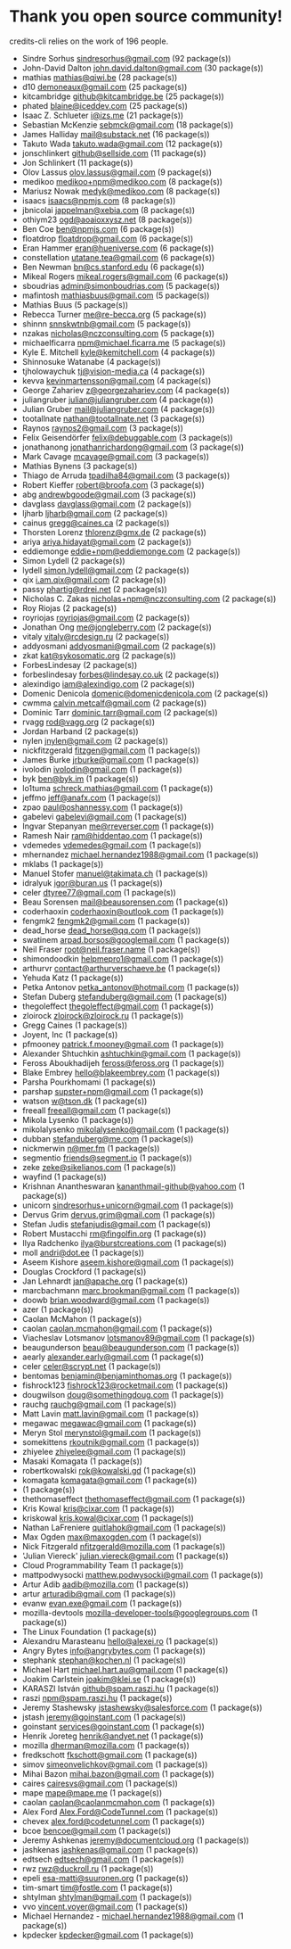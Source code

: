 # Thank you open source community!

credits-cli relies on the work of 196 people.

- Sindre Sorhus sindresorhus@gmail.com (92 package(s))
- John-David Dalton john.david.dalton@gmail.com (30 package(s))
- mathias mathias@qiwi.be (28 package(s))
- d10 demoneaux@gmail.com (25 package(s))
- kitcambridge github@kitcambridge.be (25 package(s))
- phated blaine@iceddev.com (25 package(s))
- Isaac Z. Schlueter i@izs.me (21 package(s))
- Sebastian McKenzie sebmck@gmail.com (18 package(s))
- James Halliday mail@substack.net (16 package(s))
- Takuto Wada takuto.wada@gmail.com (12 package(s))
- jonschlinkert github@sellside.com (11 package(s))
- Jon Schlinkert (11 package(s))
- Olov Lassus olov.lassus@gmail.com (9 package(s))
- medikoo medikoo+npm@medikoo.com (8 package(s))
- Mariusz Nowak medyk@medikoo.com (8 package(s))
- isaacs isaacs@npmjs.com (8 package(s))
- jbnicolai jappelman@xebia.com (8 package(s))
- othiym23 ogd@aoaioxxysz.net (8 package(s))
- Ben Coe ben@npmjs.com (6 package(s))
- floatdrop floatdrop@gmail.com (6 package(s))
- Eran Hammer eran@hueniverse.com (6 package(s))
- constellation utatane.tea@gmail.com (6 package(s))
- Ben Newman bn@cs.stanford.edu (6 package(s))
- Mikeal Rogers mikeal.rogers@gmail.com (6 package(s))
- sboudrias admin@simonboudrias.com (5 package(s))
- mafintosh mathiasbuus@gmail.com (5 package(s))
- Mathias Buus (5 package(s))
- Rebecca Turner me@re-becca.org (5 package(s))
- shinnn snnskwtnb@gmail.com (5 package(s))
- nzakas nicholas@nczconsulting.com (5 package(s))
- michaelficarra npm@michael.ficarra.me (5 package(s))
- Kyle E. Mitchell kyle@kemitchell.com (4 package(s))
- Shinnosuke Watanabe (4 package(s))
- tjholowaychuk tj@vision-media.ca (4 package(s))
- kevva kevinmartensson@gmail.com (4 package(s))
- George Zahariev z@georgezahariev.com (4 package(s))
- juliangruber julian@juliangruber.com (4 package(s))
- Julian Gruber mail@juliangruber.com (4 package(s))
- tootallnate nathan@tootallnate.net (3 package(s))
- Raynos raynos2@gmail.com (3 package(s))
- Felix Geisendörfer felix@debuggable.com (3 package(s))
- jonathanong jonathanrichardong@gmail.com (3 package(s))
- Mark Cavage mcavage@gmail.com (3 package(s))
- Mathias Bynens (3 package(s))
- Thiago de Arruda tpadilha84@gmail.com (3 package(s))
- Robert Kieffer robert@broofa.com (3 package(s))
- abg andrewbgoode@gmail.com (3 package(s))
- davglass davglass@gmail.com (2 package(s))
- ljharb ljharb@gmail.com (2 package(s))
- cainus gregg@caines.ca (2 package(s))
- Thorsten Lorenz thlorenz@gmx.de (2 package(s))
- ariya ariya.hidayat@gmail.com (2 package(s))
- eddiemonge eddie+npm@eddiemonge.com (2 package(s))
- Simon Lydell (2 package(s))
- lydell simon.lydell@gmail.com (2 package(s))
- qix i.am.qix@gmail.com (2 package(s))
- passy phartig@rdrei.net (2 package(s))
- Nicholas C. Zakas nicholas+npm@nczconsulting.com (2 package(s))
- Roy Riojas (2 package(s))
- royriojas royriojas@gmail.com (2 package(s))
- Jonathan Ong me@jongleberry.com (2 package(s))
- vitaly vitaly@rcdesign.ru (2 package(s))
- addyosmani addyosmani@gmail.com (2 package(s))
- zkat kat@sykosomatic.org (2 package(s))
- ForbesLindesay (2 package(s))
- forbeslindesay forbes@lindesay.co.uk (2 package(s))
- alexindigo iam@alexindigo.com (2 package(s))
- Domenic Denicola domenic@domenicdenicola.com (2 package(s))
- cwmma calvin.metcalf@gmail.com (2 package(s))
- Dominic Tarr dominic.tarr@gmail.com (2 package(s))
- rvagg rod@vagg.org (2 package(s))
- Jordan Harband (2 package(s))
- nylen jnylen@gmail.com (2 package(s))
- nickfitzgerald fitzgen@gmail.com (1 package(s))
- James Burke jrburke@gmail.com (1 package(s))
- ivolodin ivolodin@gmail.com (1 package(s))
- byk ben@byk.im (1 package(s))
- lo1tuma schreck.mathias@gmail.com (1 package(s))
- jeffmo jeff@anafx.com (1 package(s))
- zpao paul@oshannessy.com (1 package(s))
- gabelevi gabelevi@gmail.com (1 package(s))
- Ingvar Stepanyan me@rreverser.com (1 package(s))
- Ramesh Nair ram@hiddentao.com (1 package(s))
- vdemedes vdemedes@gmail.com (1 package(s))
- mhernandez michael.hernandez1988@gmail.com (1 package(s))
- mklabs (1 package(s))
- Manuel Stofer manuel@takimata.ch (1 package(s))
- idralyuk igor@buran.us (1 package(s))
- celer dtyree77@gmail.com (1 package(s))
- Beau Sorensen mail@beausorensen.com (1 package(s))
- coderhaoxin coderhaoxin@outlook.com (1 package(s))
- fengmk2 fengmk2@gmail.com (1 package(s))
- dead_horse dead_horse@qq.com (1 package(s))
- swatinem arpad.borsos@googlemail.com (1 package(s))
- Neil Fraser root@neil.fraser.name (1 package(s))
- shimondoodkin helpmepro1@gmail.com (1 package(s))
- arthurvr contact@arthurverschaeve.be (1 package(s))
- Yehuda Katz (1 package(s))
- Petka Antonov petka_antonov@hotmail.com (1 package(s))
- Stefan Duberg stefanduberg@gmail.com (1 package(s))
- thegoleffect thegoleffect@gmail.com (1 package(s))
- zloirock zloirock@zloirock.ru (1 package(s))
- Gregg Caines (1 package(s))
- Joyent, Inc (1 package(s))
- pfmooney patrick.f.mooney@gmail.com (1 package(s))
- Alexander Shtuchkin ashtuchkin@gmail.com (1 package(s))
- Feross Aboukhadijeh feross@feross.org (1 package(s))
- Blake Embrey hello@blakeembrey.com (1 package(s))
- Parsha Pourkhomami (1 package(s))
- parshap supster+npm@gmail.com (1 package(s))
- watson w@tson.dk (1 package(s))
- freeall freeall@gmail.com (1 package(s))
- Mikola Lysenko (1 package(s))
- mikolalysenko mikolalysenko@gmail.com (1 package(s))
- dubban stefanduberg@me.com (1 package(s))
- nickmerwin n@mer.fm (1 package(s))
- segmentio friends@segment.io (1 package(s))
- zeke zeke@sikelianos.com (1 package(s))
- wayfind (1 package(s))
- Krishnan Anantheswaran kananthmail-github@yahoo.com (1 package(s))
- unicorn sindresorhus+unicorn@gmail.com (1 package(s))
- Dervus Grim dervus.grim@gmail.com (1 package(s))
- Stefan Judis stefanjudis@gmail.com (1 package(s))
- Robert Mustacchi rm@fingolfin.org (1 package(s))
- Ilya Radchenko ilya@burstcreations.com (1 package(s))
- moll andri@dot.ee (1 package(s))
- Aseem Kishore aseem.kishore@gmail.com (1 package(s))
- Douglas Crockford (1 package(s))
- Jan Lehnardt jan@apache.org (1 package(s))
- marcbachmann marc.brookman@gmail.com (1 package(s))
- doowb brian.woodward@gmail.com (1 package(s))
- azer (1 package(s))
- Caolan McMahon (1 package(s))
- caolan caolan.mcmahon@gmail.com (1 package(s))
- Viacheslav Lotsmanov lotsmanov89@gmail.com (1 package(s))
- beaugunderson beau@beaugunderson.com (1 package(s))
- aearly alexander.early@gmail.com (1 package(s))
- celer celer@scrypt.net (1 package(s))
- bentomas benjamin@benjaminthomas.org (1 package(s))
- fishrock123 fishrock123@rocketmail.com (1 package(s))
- dougwilson doug@somethingdoug.com (1 package(s))
- rauchg rauchg@gmail.com (1 package(s))
- Matt Lavin matt.lavin@gmail.com (1 package(s))
- megawac megawac@gmail.com (1 package(s))
- Meryn Stol merynstol@gmail.com (1 package(s))
- somekittens rkoutnik@gmail.com (1 package(s))
- zhiyelee zhiyelee@gmail.com (1 package(s))
- Masaki Komagata (1 package(s))
- robertkowalski rok@kowalski.gd (1 package(s))
- komagata komagata@gmail.com (1 package(s))
-  (1 package(s))
- thethomaseffect thethomaseffect@gmail.com (1 package(s))
- Kris Kowal kris@cixar.com (1 package(s))
- kriskowal kris.kowal@cixar.com (1 package(s))
- Nathan LaFreniere quitlahok@gmail.com (1 package(s))
- Max Ogden max@maxogden.com (1 package(s))
- Nick Fitzgerald nfitzgerald@mozilla.com (1 package(s))
- 'Julian Viereck' julian.viereck@gmail.com (1 package(s))
- Cloud Programmability Team (1 package(s))
- mattpodwysocki matthew.podwysocki@gmail.com (1 package(s))
- Artur Adib aadib@mozilla.com (1 package(s))
- artur arturadib@gmail.com (1 package(s))
- evanw evan.exe@gmail.com (1 package(s))
- mozilla-devtools mozilla-developer-tools@googlegroups.com (1 package(s))
- The Linux Foundation (1 package(s))
- Alexandru Marasteanu hello@alexei.ro (1 package(s))
- Angry Bytes info@angrybytes.com (1 package(s))
- stephank stephan@kochen.nl (1 package(s))
- Michael Hart michael.hart.au@gmail.com (1 package(s))
- Joakim Carlstein joakim@klei.se (1 package(s))
- KARASZI István github@spam.raszi.hu (1 package(s))
- raszi npm@spam.raszi.hu (1 package(s))
- Jeremy Stashewsky jstashewsky@salesforce.com (1 package(s))
- jstash jeremy@goinstant.com (1 package(s))
- goinstant services@goinstant.com (1 package(s))
- Henrik Joreteg henrik@andyet.net (1 package(s))
- mozilla dherman@mozilla.com (1 package(s))
- fredkschott fkschott@gmail.com (1 package(s))
- simov simeonvelichkov@gmail.com (1 package(s))
- Mihai Bazon mihai.bazon@gmail.com (1 package(s))
- caires cairesvs@gmail.com (1 package(s))
- mape mape@mape.me (1 package(s))
- caolan caolan@caolanmcmahon.com (1 package(s))
- Alex Ford Alex.Ford@CodeTunnel.com (1 package(s))
- chevex alex.ford@codetunnel.com (1 package(s))
- bcoe bencoe@gmail.com (1 package(s))
- Jeremy Ashkenas jeremy@documentcloud.org (1 package(s))
- jashkenas jashkenas@gmail.com (1 package(s))
- edtsech edtsech@gmail.com (1 package(s))
- rwz rwz@duckroll.ru (1 package(s))
- epeli esa-matti@suuronen.org (1 package(s))
- tim-smart tim@fostle.com (1 package(s))
- shtylman shtylman@gmail.com (1 package(s))
- vvo vincent.voyer@gmail.com (1 package(s))
- Michael Hernandez - michael.hernandez1988@gmail.com (1 package(s))
- kpdecker kpdecker@gmail.com (1 package(s))
